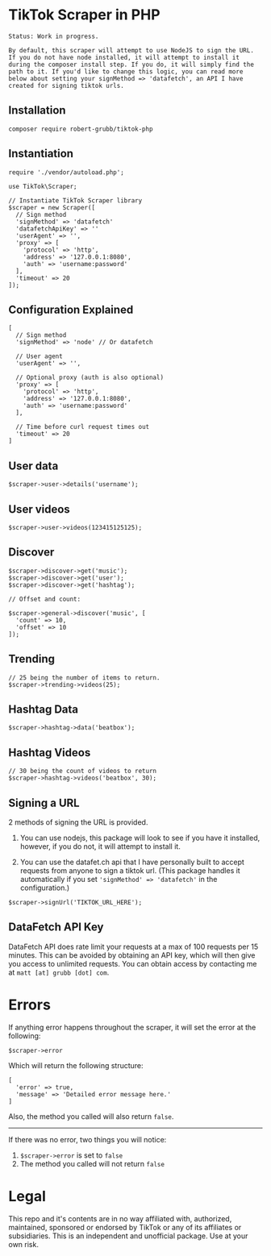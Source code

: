 # TikTok Scraper in PHP

`Status: Work in progress.`

```
By default, this scraper will attempt to use NodeJS to sign the URL. If you do not have node installed, it will attempt to install it during the composer install step. If you do, it will simply find the path to it. If you'd like to change this logic, you can read more below about setting your signMethod => 'datafetch', an API I have created for signing tiktok urls.
```

## Installation

```
composer require robert-grubb/tiktok-php
```

## Instantiation

```
require './vendor/autoload.php';

use TikTok\Scraper;

// Instantiate TikTok Scraper library
$scraper = new Scraper([
  // Sign method
  'signMethod' => 'datafetch'
  'datafetchApiKey' => ''
  'userAgent' => '',
  'proxy' => [
    'protocol' => 'http',
    'address' => '127.0.0.1:8080',
    'auth' => 'username:password'
  ],
  'timeout' => 20
]);
```

## Configuration Explained

```
[
  // Sign method
  'signMethod' => 'node' // Or datafetch

  // User agent
  'userAgent' => '',

  // Optional proxy (auth is also optional)
  'proxy' => [
    'protocol' => 'http',
    'address' => '127.0.0.1:8080',
    'auth' => 'username:password'
  ],

  // Time before curl request times out
  'timeout' => 20
]
```

## User data

```
$scraper->user->details('username');
```

## User videos

```
$scraper->user->videos(123415125125);
```

## Discover

```
$scraper->discover->get('music');
$scraper->discover->get('user');
$scraper->discover->get('hashtag');

// Offset and count:

$scraper->general->discover('music', [
  'count' => 10,
  'offset' => 10
]);

```

## Trending

```
// 25 being the number of items to return.
$scraper->trending->videos(25);
```

## Hashtag Data

```
$scraper->hashtag->data('beatbox');
```

## Hashtag Videos

```
// 30 being the count of videos to return
$scraper->hashtag->videos('beatbox', 30);
```

## Signing a URL

2 methods of signing the URL is provided.

1. You can use nodejs, this package will look to see if you have it installed, however, if you do not, it will attempt to install it.

2. You can use the datafet.ch api that I have personally built to accept requests from anyone to sign a tiktok url. (This package handles it automatically if you set `'signMethod' => 'datafetch'` in the configuration.)

```
$scraper->signUrl('TIKTOK_URL_HERE');
```

## DataFetch API Key

DataFetch API does rate limit your requests at a max of 100 requests per 15 minutes. This can be avoided by obtaining an API key, which will then give you access to unlimited requests. You can obtain access by contacting me at `matt [at] grubb [dot] com`.

# Errors

If anything error happens throughout the scraper, it will set the error at the following:

```
$scraper->error
```

Which will return the following structure:

```
[
  'error' => true,
  'message' => 'Detailed error message here.'
]
```

Also, the method you called will also return `false`.

---------------

If there was no error, two things you will notice:

1. `$scraper->error` is set to `false`
2. The method you called will not return `false`

# Legal

This repo and it's contents are in no way affiliated with, authorized, maintained, sponsored or endorsed by TikTok or any of its affiliates or subsidiaries. This is an independent and unofficial package. Use at your own risk.
